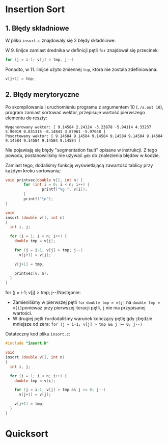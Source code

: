 # Insertion Sort

## 1. Błędy składniowe

W pliku `insort.c` znajdowały się 2 błędy składniowe.

W 9. linijce zamiast średnika w definicji pętli `for` znajdował się przecinek:

```c
for (j = i-1; v[j] > tmp, j--)
```

Ponadto, w 11. linijce użyto zmiennej `tnp`, która nie została zdefiniowana:

```c
v[j+1] = tnp;
```

## 2. Błędy merytoryczne

Po skompilowaniu i uruchomieniu programu z argumentem 10 (`./a.out 10`), program zamiast sortować wektor, przepisuje wartość pierwszego elementu do reszty:

```
Wygenerowany wektor: [ 9.14584 2.24124 -3.23878 -5.94114 4.33237 5.90019 0.831315 -8.14841 3.87961 -5.97038 ]
Posortowany wektor: [ 9.14584 9.14584 9.14584 9.14584 9.14584 9.14584 9.14584 9.14584 9.14584 9.14584 ]
```

Nie pojawiają się błędy "segmentation fault" opisane w instrukcji. Z tego powodu, postanowiliśmy nie używać `gdb` do znalezienia błędów w kodzie.

Zamiast tego, dodaliśmy funkcję wyświetlającą zawartość tablicy przy każdym kroku sortowania;

```c
void printvec(double v[], int n) {
        for (int i = 0; i < n; i++) {
                printf("%g ", v[i]);
        }
        printf("\n");
}

void
insort (double v[], int n)
{
  int i, j;

  for (i = 1; i < n; i++) {
    double tmp = v[j];

    for (j = i-1; v[j] > tmp; j--)
      v[j+1] = v[j];

    v[j+1] = tmp;

    printvec(v, n);
  }
}
```

for (j = i-1; v[j] > tmp; j--)Następnie:

* Zamieniliśmy w pierwszej pętli `for` `double tmp = v[j]` na `double tmp = v[i]`ponieważ przy pierwszej iteracji pętli, `j` nie ma przypisanej wartości.
* W drugiej pętli `for`dodaliśmy warunek kończący pętlę gdy `j`będzie mniejsze od zera: `for (j = i-1; v[j] > tmp && j >= 0; j--)`

Ostateczny kod pliku `insort.c`:

```c
#include "insort.h"

void
insort (double v[], int n)
{
  int i, j;

  for (i = 1; i < n; i++) {
    double tmp = v[i];

    for (j = i-1; v[j] > tmp && j >= 0; j--)
      v[j+1] = v[j];

    v[j+1] = tmp;
  }
}
```



# Quicksort

